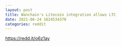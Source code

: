 ```yaml
--- 
layout: post 
title: Wanchain's Litecoin integration allows LTC 
date: 2021-06-24 1624534370 
categories: reddit 
--- 
```

https://redd.it/o6z1ay